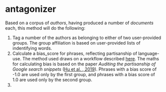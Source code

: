 # antagonizer

Based on a corpus of _authors_, having produced a number of _documents_ each, this method will do the following:

1. Tag a number of the authors as belonging to either of two user-provided groups. The group affiliation is based on user-provided lists of indentifying words.
2. Calculate a bias_score for phrases, reflecting partisanship of language-use. The method used draws on a workflow described [here](https://towardsdatascience.com/detecting-politically-biased-phrases-from-u-s-senators-with-natural-language-processing-tutorial-d6273211d331). The maths for calculating bias is based on the paper _Auditing the partisanship of Google search snippets_ ([Hu et al. , 2019](https://dl.acm.org/doi/10.1145/3308558.3313654)). Phrases with a bias score of -1.0 are used only by the first group, and phrases with a bias score of 1.0 are used only by the second group.
3. 

